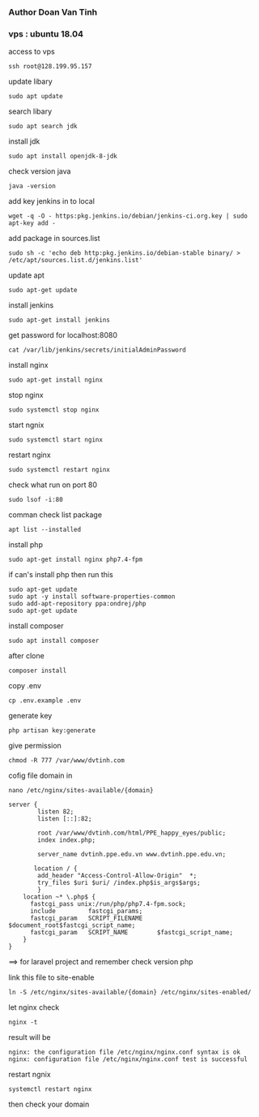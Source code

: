 ### Author Doan Van Tinh

### vps : ubuntu 18.04

access to vps

```
ssh root@128.199.95.157
```

update libary

```
sudo apt update
```

search libary

```
sudo apt search jdk
```

install jdk

```
sudo apt install openjdk-8-jdk
```

check version java

```
java -version
```

add key jenkins in to local

```
wget -q -O - https:pkg.jenkins.io/debian/jenkins-ci.org.key | sudo apt-key add -
```

add package in sources.list

```
sudo sh -c 'echo deb http:pkg.jenkins.io/debian-stable binary/ > /etc/apt/sources.list.d/jenkins.list'
```

update apt

```
sudo apt-get update
```

install jenkins

```
sudo apt-get install jenkins
```

get password for localhost:8080

```
cat /var/lib/jenkins/secrets/initialAdminPassword
```

install nginx

```
sudo apt-get install nginx
```

stop nginx

```
sudo systemctl stop nginx
```

start ngnix

```
sudo systemctl start nginx
```

restart nginx

```
sudo systemctl restart nginx
```

check what run on port 80

```
sudo lsof -i:80
```

comman check list package

```
apt list --installed
```

install php

```
sudo apt-get install nginx php7.4-fpm
```

if can's install php then run this

```
sudo apt-get update
sudo apt -y install software-properties-common
sudo add-apt-repository ppa:ondrej/php
sudo apt-get update
```

install composer

```
sudo apt install composer
```

after clone

```
composer install
```

copy .env

```
cp .env.example .env
```

generate key

```
php artisan key:generate
```

give permission

```
chmod -R 777 /var/www/dvtinh.com
```

cofig file domain in

```
nano /etc/nginx/sites-available/{domain}
```

```
server {
        listen 82;
        listen [::]:82;

        root /var/www/dvtinh.com/html/PPE_happy_eyes/public;
        index index.php;

        server_name dvtinh.ppe.edu.vn www.dvtinh.ppe.edu.vn;

       location / {
        add_header "Access-Control-Allow-Origin"  *;
        try_files $uri $uri/ /index.php$is_args$args;
        }
    location ~* \.php$ {
      fastcgi_pass unix:/run/php/php7.4-fpm.sock;
      include         fastcgi_params;
      fastcgi_param   SCRIPT_FILENAME    $document_root$fastcgi_script_name;
      fastcgi_param   SCRIPT_NAME        $fastcgi_script_name;
    }
}
```

==> for laravel project and remember check version php

link this file to site-enable

```
ln -S /etc/nginx/sites-available/{domain} /etc/nginx/sites-enabled/
```

let nginx check

```
nginx -t
```

result will be

```
nginx: the configuration file /etc/nginx/nginx.conf syntax is ok
nginx: configuration file /etc/nginx/nginx.conf test is successful
```

restart ngnix

```
systemctl restart nginx
```

then check your domain
